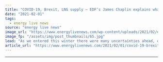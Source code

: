 ```yaml
---
title: "COVID-19, Brexit, LNG supply – EDF’s James Chaplin explains what’s affecting the UK Power Market this winter"
date: "2021-02-01"
tags: 
  - energy live news
source: "energy live news"
image_url: "https://www.energylivenews.com/wp-content/uploads/2021/02/edf_feb2021_pmw_eln_720x412px.jpg"
image_fp: "/assets/img/post_thumbnails/65.jpg"
lead: "As we entered this winter there were many uncertainties ahead, even more so than normal with weather, LNG supply, Brexit and COVID-19 at the forefront of the market. These uncertainties have certainly not disappointed with high volatility seen over the past few months."
article_url: "https://www.energylivenews.com/2021/02/01/covid-19-brexit-lng-supply-edfs-james-chaplin-explains-whats-affecting-the-uk-power-market-this-winter/"
---
```


---
